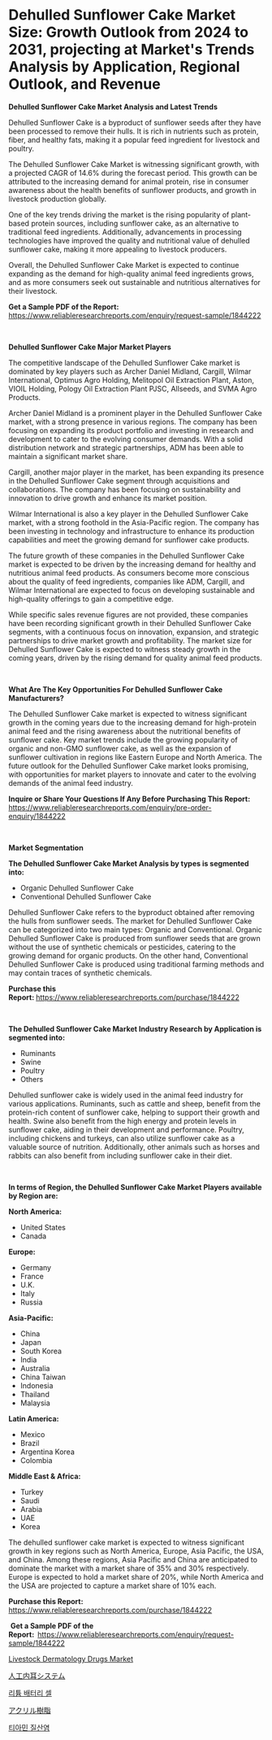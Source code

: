 <p><h1>Dehulled Sunflower Cake Market Size: Growth Outlook from 2024 to 2031, projecting at Market's Trends Analysis by Application, Regional Outlook, and Revenue</h1></p><p><strong>Dehulled Sunflower Cake Market Analysis and Latest Trends</strong></p>
<p><p>Dehulled Sunflower Cake is a byproduct of sunflower seeds after they have been processed to remove their hulls. It is rich in nutrients such as protein, fiber, and healthy fats, making it a popular feed ingredient for livestock and poultry.</p><p>The Dehulled Sunflower Cake Market is witnessing significant growth, with a projected CAGR of 14.6% during the forecast period. This growth can be attributed to the increasing demand for animal protein, rise in consumer awareness about the health benefits of sunflower products, and growth in livestock production globally.</p><p>One of the key trends driving the market is the rising popularity of plant-based protein sources, including sunflower cake, as an alternative to traditional feed ingredients. Additionally, advancements in processing technologies have improved the quality and nutritional value of dehulled sunflower cake, making it more appealing to livestock producers.</p><p>Overall, the Dehulled Sunflower Cake Market is expected to continue expanding as the demand for high-quality animal feed ingredients grows, and as more consumers seek out sustainable and nutritious alternatives for their livestock.</p></p>
<p><strong>Get a Sample PDF of the Report:&nbsp;</strong> <a href="https://www.reliableresearchreports.com/enquiry/request-sample/1844222">https://www.reliableresearchreports.com/enquiry/request-sample/1844222</a></p>
<p>&nbsp;</p>
<p><strong>Dehulled Sunflower Cake Major Market Players</strong></p>
<p><p>The competitive landscape of the Dehulled Sunflower Cake market is dominated by key players such as Archer Daniel Midland, Cargill, Wilmar International, Optimus Agro Holding, Melitopol Oil Extraction Plant, Aston, VIOIL Holding, Pology Oil Extraction Plant PJSC, Allseeds, and SVMA Agro Products.</p><p>Archer Daniel Midland is a prominent player in the Dehulled Sunflower Cake market, with a strong presence in various regions. The company has been focusing on expanding its product portfolio and investing in research and development to cater to the evolving consumer demands. With a solid distribution network and strategic partnerships, ADM has been able to maintain a significant market share.</p><p>Cargill, another major player in the market, has been expanding its presence in the Dehulled Sunflower Cake segment through acquisitions and collaborations. The company has been focusing on sustainability and innovation to drive growth and enhance its market position.</p><p>Wilmar International is also a key player in the Dehulled Sunflower Cake market, with a strong foothold in the Asia-Pacific region. The company has been investing in technology and infrastructure to enhance its production capabilities and meet the growing demand for sunflower cake products.</p><p>The future growth of these companies in the Dehulled Sunflower Cake market is expected to be driven by the increasing demand for healthy and nutritious animal feed products. As consumers become more conscious about the quality of feed ingredients, companies like ADM, Cargill, and Wilmar International are expected to focus on developing sustainable and high-quality offerings to gain a competitive edge.</p><p>While specific sales revenue figures are not provided, these companies have been recording significant growth in their Dehulled Sunflower Cake segments, with a continuous focus on innovation, expansion, and strategic partnerships to drive market growth and profitability. The market size for Dehulled Sunflower Cake is expected to witness steady growth in the coming years, driven by the rising demand for quality animal feed products.</p></p>
<p>&nbsp;</p>
<p><strong>What Are The Key Opportunities For Dehulled Sunflower Cake Manufacturers?</strong></p>
<p><p>The Dehulled Sunflower Cake market is expected to witness significant growth in the coming years due to the increasing demand for high-protein animal feed and the rising awareness about the nutritional benefits of sunflower cake. Key market trends include the growing popularity of organic and non-GMO sunflower cake, as well as the expansion of sunflower cultivation in regions like Eastern Europe and North America. The future outlook for the Dehulled Sunflower Cake market looks promising, with opportunities for market players to innovate and cater to the evolving demands of the animal feed industry.</p></p>
<p><strong>Inquire or Share Your Questions If Any Before Purchasing This Report:</strong> <a href="https://www.reliableresearchreports.com/enquiry/pre-order-enquiry/1844222">https://www.reliableresearchreports.com/enquiry/pre-order-enquiry/1844222</a></p>
<p>&nbsp;</p>
<p><strong>Market Segmentation</strong></p>
<p><strong>The Dehulled Sunflower Cake Market Analysis by types is segmented into:</strong></p>
<p><ul><li>Organic Dehulled Sunflower Cake</li><li>Conventional Dehulled Sunflower Cake</li></ul></p>
<p><p>Dehulled Sunflower Cake refers to the byproduct obtained after removing the hulls from sunflower seeds. The market for Dehulled Sunflower Cake can be categorized into two main types: Organic and Conventional. Organic Dehulled Sunflower Cake is produced from sunflower seeds that are grown without the use of synthetic chemicals or pesticides, catering to the growing demand for organic products. On the other hand, Conventional Dehulled Sunflower Cake is produced using traditional farming methods and may contain traces of synthetic chemicals.</p></p>
<p><strong>Purchase this Report:&nbsp;</strong><a href="https://www.reliableresearchreports.com/purchase/1844222">https://www.reliableresearchreports.com/purchase/1844222</a></p>
<p>&nbsp;</p>
<p><strong>The Dehulled Sunflower Cake Market Industry Research by Application is segmented into:</strong></p>
<p><ul><li>Ruminants</li><li>Swine</li><li>Poultry</li><li>Others</li></ul></p>
<p><p>Dehulled sunflower cake is widely used in the animal feed industry for various applications. Ruminants, such as cattle and sheep, benefit from the protein-rich content of sunflower cake, helping to support their growth and health. Swine also benefit from the high energy and protein levels in sunflower cake, aiding in their development and performance. Poultry, including chickens and turkeys, can also utilize sunflower cake as a valuable source of nutrition. Additionally, other animals such as horses and rabbits can also benefit from including sunflower cake in their diet.</p></p>
<p>&nbsp;</p>
<p><strong>In terms of Region, the Dehulled Sunflower Cake Market Players available by Region are:</strong></p>
<p>
    <p> <strong> North America: </strong>
        <ul>
            <li>United States</li>
            <li>Canada</li>
        </ul>
        </p> 
    <p> <strong> Europe: </strong>
        <ul>
            <li>Germany</li>
            <li>France</li>
            <li>U.K.</li>
            <li>Italy</li>
            <li>Russia</li>
        </ul>
        </p> 
    <p> <strong> Asia-Pacific: </strong>
        <ul>
            <li>China</li>
            <li>Japan</li>
            <li>South Korea</li>
            <li>India</li>
            <li>Australia</li>
            <li>China Taiwan</li>
            <li>Indonesia</li>
            <li>Thailand</li>
            <li>Malaysia</li>
        </ul>
        </p> 
    <p> <strong> Latin America: </strong>
        <ul>
            <li>Mexico</li>
            <li>Brazil</li>
            <li>Argentina Korea</li>
            <li>Colombia</li>
        </ul>
        </p> 
    <p> <strong> Middle East & Africa: </strong>
        <ul>
            <li>Turkey</li>
            <li>Saudi</li>
            <li>Arabia</li>
            <li>UAE</li>
            <li>Korea</li>
        </ul>
    </p>
    </p>
<p><p>The dehulled sunflower cake market is expected to witness significant growth in key regions such as North America, Europe, Asia Pacific, the USA, and China. Among these regions, Asia Pacific and China are anticipated to dominate the market with a market share of 35% and 30% respectively. Europe is expected to hold a market share of 20%, while North America and the USA are projected to capture a market share of 10% each.</p></p>
<p><strong>Purchase this Report: </strong><a href="https://www.reliableresearchreports.com/purchase/1844222">https://www.reliableresearchreports.com/purchase/1844222</a></p>
<p>&nbsp;<strong>Get a Sample PDF of the Report:&nbsp;&nbsp;</strong><a href="https://www.reliableresearchreports.com/enquiry/request-sample/1844222">https://www.reliableresearchreports.com/enquiry/request-sample/1844222</a></p>
<p><strong></strong></p>
<p><p><a href="https://github.com/julyju69/Market-Research-Report-List-2/blob/main/livestock-dermatology-drugs-market.md">Livestock Dermatology Drugs Market</a></p><p><a href="https://medium.com/@ms2501905/%E3%82%B3%E3%82%AF%E3%83%AA%E3%82%A2%E3%82%A4%E3%83%B3%E3%83%97%E3%83%A9%E3%83%B3%E3%83%88%E3%82%B7%E3%82%B9%E3%83%86%E3%83%A0%E5%B8%82%E5%A0%B4%E3%81%AE%E3%83%A1%E3%83%88%E3%83%AA%E3%82%AF%E3%82%B9%E3%82%92%E8%A7%A3%E8%AA%AD%E3%81%99%E3%82%8B-%E5%B8%82%E5%A0%B4%E3%82%B7%E3%82%A7%E3%82%A2-%E3%83%88%E3%83%AC%E3%83%B3%E3%83%89-%E3%81%8A%E3%82%88%E3%81%B3%E6%88%90%E9%95%B7%E3%83%91%E3%82%BF%E3%83%BC%E3%83%B3-efa92d9f1ce2">人工内耳システム</a></p><p><a href="https://medium.com/@laurendeveaucook9x6z9jm15gi/%EB%A6%AC%ED%8A%AC-%EB%B0%B0%ED%84%B0%EB%A6%AC%EC%85%80-%EC%8B%9C%EC%9E%A5-%EB%B6%84%EC%84%9D-%EB%B0%8F-2024%EB%85%84%EB%B6%80%ED%84%B0-2031%EB%85%84%EA%B9%8C%EC%A7%80%EC%9D%98-%ED%81%AC%EA%B8%B0-%EC%98%88%EC%B8%A1-346fc506749b">리튬 배터리 셀</a></p><p><a href="https://medium.com/@lornarempel2023/%E3%82%A2%E3%82%AF%E3%83%AA%E3%83%AB%E6%A8%B9%E8%84%82%E5%B8%82%E5%A0%B4%E3%81%AE%E5%B1%95%E6%9C%9B-%E6%A5%AD%E7%95%8C%E6%A6%82%E8%A6%81%E3%81%A8%E4%BA%88%E6%B8%AC-2024%E5%B9%B4%E3%81%8B%E3%82%892031%E5%B9%B4-0574a9c4c31d">アクリル樹脂</a></p><p><a href="https://medium.com/@angelnienowdseej3e45z3p8c/%ED%8B%B0%EC%95%84%EB%AF%BC-%EB%82%98%ED%8A%B8%EB%A5%A8-%EC%8B%9C%EC%9E%A5-%EA%B7%9C%EB%AA%A8%EB%8A%94-%EA%B8%80%EB%A1%9C%EB%B2%8C-%EC%82%B0%EC%97%85%EC%97%90%EC%84%9C-%EC%B5%9C%EC%A0%81%EC%9D%98-%EB%A7%88%EC%BC%80%ED%8C%85-%EC%B1%84%EB%84%90%EC%9D%84-%EB%B3%B4%EC%97%AC%EC%A4%80%EB%8B%A4-0e3435a1216d">티아민 질산염</a></p></p>